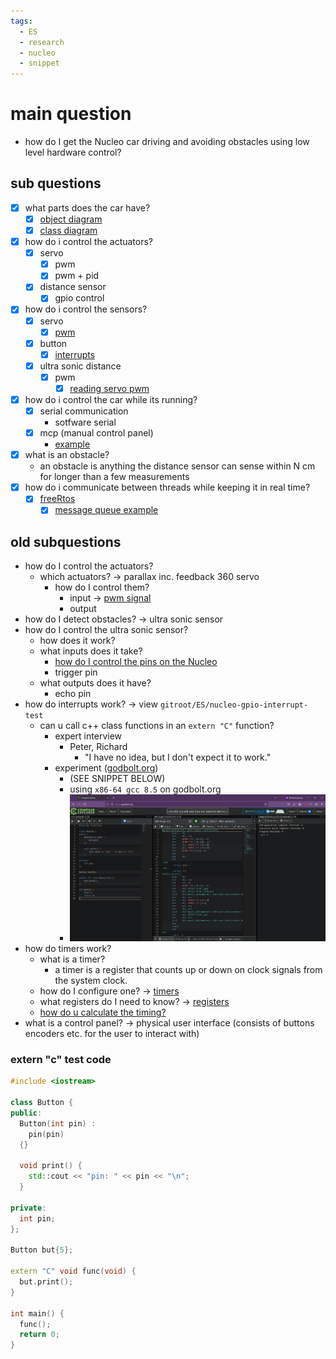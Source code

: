```yaml
---
tags:
  - ES
  - research
  - nucleo
  - snippet
---
```


# main question

- how do I get the Nucleo car driving and avoiding obstacles using low level hardware control?

## sub questions

- [x] what parts does the car have?
  - [x] [object diagram](<./../../ES/car challenge/class diagram.md#object>)
  - [x] [class diagram](<./../../ES/car challenge/class diagram.md#class>)
- [x] how do i control the actuators?
  - [x] servo
    - [x] pwm
    - [x] pwm + pid
  - [x] distance sensor
    - [x] gpio control
- [x] how do i control the sensors?
  - [x] servo
    - [x] [pwm](<./../../ES/nucleo tests/nucleo-f303re-2x-pwm/>)
  - [x] button
    - [x] [interrupts](<./../../ES/nucleo tests/nucleo-f303re-gpio-challange/>)
  - [x] ultra sonic distance
    - [x] pwm
      - [x] [reading servo pwm](<./../../ES/nucleo tests/nucleo-f303re-pwm-input/>)
- [x] how do i control the car while its running?
  - [x] serial communication
    - sotfware serial
  - [x] mcp (manual control panel)
    - [example](./../../ES/nucleo%20tests/nucleo-f303re-gpio-challange/)
- [x] what is an obstacle?
  - an obstacle is anything the distance sensor can sense within N cm for longer than a few measurements
- [x] how do i communicate between threads while keeping it in real time?
  - [x] [freeRtos](<./../../ES/nucleo tests/nucleo-f303re-freeRtos-test/>)
    - [x] [message queue example](./../../ES/nucleo%20tests/nucleo-f303re-rtos-msgQueue-test/)

## old subquestions

- how do I control the actuators?
  - which actuators? -> parallax inc. feedback 360 servo
    - how do I control them?
      - input -> [pwm signal](<../../ES/nucleo tests/nucleo-f303re-2x-pwm/src/main.cpp>)
      - output
- how do I detect obstacles? -> ultra sonic sensor
- how do I control the ultra sonic sensor?
  - how does it work?
  - what inputs does it take?
    - [how do I control the pins on the Nucleo](<./nucleo-notes.md#digital-output>)
    - trigger pin
  - what outputs does it have?
    - echo pin
- how do interrupts work? -> view `gitroot/ES/nucleo-gpio-interrupt-test`
  - can u call c++ class functions in an `extern "C"` function?
    - expert interview
      - Peter, Richard
        - "I have no idea, but I don't expect it to work."
    - experiment ([godbolt.org](<https://godbolt.org/>))
      - (SEE SNIPPET BELOW)
      - using `x86-64 gcc 8.5` on godbolt.org
      - ![test](<../Assets/godbolt_test.png>)
- how do timers work?
  - what is a timer?
    - a timer is a register that counts up or down on clock signals from the system clock.
  - how do I configure one? -> [timers](<../ES/nucleo-notes.md#example>)
  - what registers do I need to know? -> [registers](<../ES/nucleo-notes.md#registers>)
  - [how do u calculate the timing?](<./nucleo-notes.md#calculate timer timing>)
- what is a control panel? -> physical user interface (consists of buttons encoders etc. for the user to interact with)

### extern "c" test code

```cpp
#include <iostream>

class Button {
public:
  Button(int pin) :
    pin(pin)
  {}

  void print() {
    std::cout << "pin: " << pin << "\n";
  }

private:
  int pin;
};

Button but{5};

extern "C" void func(void) {
  but.print();
}

int main() {
  func();
  return 0;
}
```
